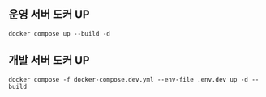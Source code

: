 ## 운영 서버 도커 UP

```
docker compose up --build -d
```

## 개발 서버 도커 UP

```
docker compose -f docker-compose.dev.yml --env-file .env.dev up -d --build
```
